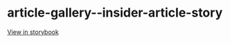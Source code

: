 # article-gallery--insider-article-story

[View in storybook](https://raw.githack.com/Independent-Digital-News-and-Media-Ltd/standard-pwamp-sb/PR-898-sb/index.html?path=/story/article-gallery--insider-article-story)